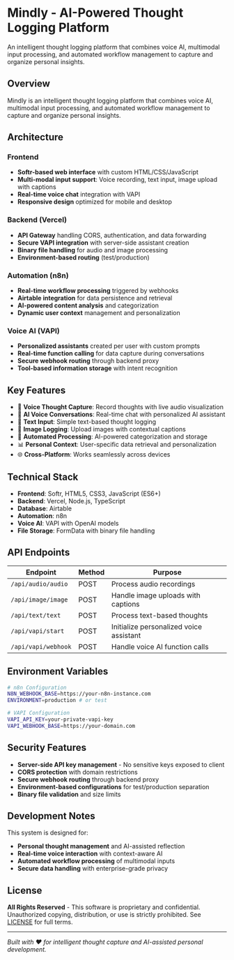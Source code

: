# Mindly - AI-Powered Thought Logging Platform

An intelligent thought logging platform that combines voice AI, multimodal input processing, and automated workflow management to capture and organize personal insights.

## Overview

Mindly is an intelligent thought logging platform that combines voice AI, multimodal input processing, and automated workflow management to capture and organize personal insights.

## Architecture

### Frontend

- **Softr-based web interface** with custom HTML/CSS/JavaScript
- **Multi-modal input support**: Voice recording, text input, image upload with captions
- **Real-time voice chat** integration with VAPI
- **Responsive design** optimized for mobile and desktop

### Backend (Vercel)

- **API Gateway** handling CORS, authentication, and data forwarding
- **Secure VAPI integration** with server-side assistant creation
- **Binary file handling** for audio and image processing
- **Environment-based routing** (test/production)

### Automation (n8n)

- **Real-time workflow processing** triggered by webhooks
- **Airtable integration** for data persistence and retrieval
- **AI-powered content analysis** and categorization
- **Dynamic user context** management and personalization

### Voice AI (VAPI)

- **Personalized assistants** created per user with custom prompts
- **Real-time function calling** for data capture during conversations
- **Secure webhook routing** through backend proxy
- **Tool-based information storage** with intent recognition

## Key Features

- 🎤 **Voice Thought Capture**: Record thoughts with live audio visualization
- 💬 **AI Voice Conversations**: Real-time chat with personalized AI assistant
- 📝 **Text Input**: Simple text-based thought logging
- 📸 **Image Logging**: Upload images with contextual captions
- 🔄 **Automated Processing**: AI-powered categorization and storage
- 📊 **Personal Context**: User-specific data retrieval and personalization
- 🌐 **Cross-Platform**: Works seamlessly across devices

## Technical Stack

- **Frontend**: Softr, HTML5, CSS3, JavaScript (ES6+)
- **Backend**: Vercel, Node.js, TypeScript
- **Database**: Airtable
- **Automation**: n8n
- **Voice AI**: VAPI with OpenAI models
- **File Storage**: FormData with binary file handling

## API Endpoints

| Endpoint            | Method | Purpose                                 |
| ------------------- | ------ | --------------------------------------- |
| `/api/audio/audio`  | POST   | Process audio recordings                |
| `/api/image/image`  | POST   | Handle image uploads with captions      |
| `/api/text/text`    | POST   | Process text-based thoughts             |
| `/api/vapi/start`   | POST   | Initialize personalized voice assistant |
| `/api/vapi/webhook` | POST   | Handle voice AI function calls          |

## Environment Variables

```bash
# n8n Configuration
N8N_WEBHOOK_BASE=https://your-n8n-instance.com
ENVIRONMENT=production # or test

# VAPI Configuration
VAPI_API_KEY=your-private-vapi-key
VAPI_WEBHOOK_BASE=https://your-domain.com
```

## Security Features

- **Server-side API key management** - No sensitive keys exposed to client
- **CORS protection** with domain restrictions
- **Secure webhook routing** through backend proxy
- **Environment-based configurations** for test/production separation
- **Binary file validation** and size limits

## Development Notes

This system is designed for:

- **Personal thought management** and AI-assisted reflection
- **Real-time voice interaction** with context-aware AI
- **Automated workflow processing** of multimodal inputs
- **Secure data handling** with enterprise-grade privacy

## License

**All Rights Reserved** - This software is proprietary and confidential. Unauthorized copying, distribution, or use is strictly prohibited. See [LICENSE](LICENSE) for full terms.

---

_Built with ❤️ for intelligent thought capture and AI-assisted personal development._
